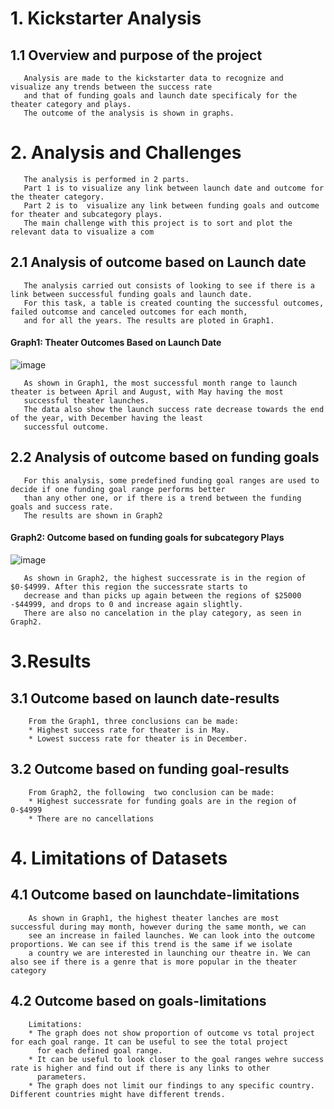 # 1. Kickstarter Analysis
##   1.1 Overview and purpose of the project
       Analysis are made to the kickstarter data to recognize and visualize any trends between the success rate 
       and that of funding goals and launch date specificaly for the theater category and plays. 
       The outcome of the analysis is shown in graphs.
# 2. Analysis and Challenges
       The analysis is performed in 2 parts.
       Part 1 is to visualize any link between launch date and outcome for the theater category.
       Part 2 is to  visualize any link between funding goals and outcome for theater and subcategory plays.
       The main challenge with this project is to sort and plot the relevant data to visualize a com 
       
       
##   2.1 Analysis of outcome based on Launch date
       The analysis carried out consists of looking to see if there is a link between successful funding goals and launch date.
       For this task, a table is created counting the successful outcomes, failed outcomse and canceled outcomes for each month,
       and for all the years. The results are ploted in Graph1.
       
 #### Graph1: Theater Outcomes Based on Launch Date      
![image](https://user-images.githubusercontent.com/85843030/123470156-00e03f00-d5c2-11eb-9565-8d022e413679.png)
       
       As shown in Graph1, the most successful month range to launch theater is between April and August, with May having the most 
       successful theater launches.
       The data also show the launch success rate decrease towards the end of the year, with December having the least 
       successful outcome.

##     2.2 Analysis of outcome based on funding goals
       For this analysis, some predefined funding goal ranges are used to decide if one funding goal range performs better
       than any other one, or if there is a trend between the funding goals and success rate. 
       The results are shown in Graph2
       
#### Graph2: Outcome based on funding goals for subcategory Plays
![image](https://user-images.githubusercontent.com/85843030/123492745-60514580-d5e8-11eb-9585-e0c8a30f0413.png)
       
       As shown in Graph2, the highest successrate is in the region of $0-$4999. After this region the successrate starts to 
       decrease and than picks up again between the regions of $25000 -$44999, and drops to 0 and increase again slightly.
       There are also no cancelation in the play category, as seen in Graph2.
       
# 3.Results       
##  3.1 Outcome based on launch date-results
        From the Graph1, three conclusions can be made:
        * Highest success rate for theater is in May.
        * Lowest success rate for theater is in December.
        
        
##  3.2 Outcome based on funding goal-results
        From Graph2, the following  two conclusion can be made:
        * Highest successrate for funding goals are in the region of 0-$4999
        * There are no cancellations 
      
 # 4. Limitations of Datasets
##   4.1 Outcome based on launchdate-limitations
        As shown in Graph1, the highest theater lanches are most successful during may month, however during the same month, we can
        see an increase in failed launches. We can look into the outcome proportions. We can see if this trend is the same if we isolate
        a country we are interested in launching our theatre in. We can also see if there is a genre that is more popular in the theater category       

 ##   4.2 Outcome based on goals-limitations
       
        Limitations:
        * The graph does not show proportion of outcome vs total project for each goal range. It can be useful to see the total project
          for each defined goal range.
        * It can be useful to look closer to the goal ranges wehre success rate is higher and find out if there is any links to other
          parameters.
        * The graph does not limit our findings to any specific country. Different countries might have different trends.
        
            
    
       
       
       
       
       
       
